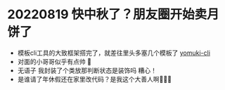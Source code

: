 <!--
 * @Desc: 
 * @Author: 曾茹菁
 * @Date: 2022-08-19 10:25:41
 * @LastEditors: 曾茹菁
 * @LastEditTime: 2022-08-19 13:32:47
-->
# 20220819 快中秋了？朋友圈开始卖月饼了
- 模板cli工具的大致框架搭完了，就差往里头多塞几个模板了 [yomuki-cli](https://github.com/YomukiZRJ/yomuki-cli)
- 对面的小哥哥似乎有点帅 🙈
- 无语子 我封装了个类放那判断状态是装饰吗 糟心！
- 是谁请了年休假还在家里改代码？是我这个大善人啊🙉🙉🙉
